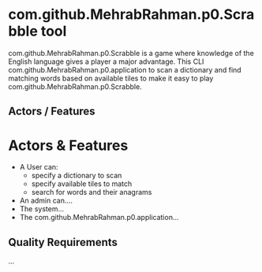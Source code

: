 # com.github.MehrabRahman.p0.Scrabble tool
com.github.MehrabRahman.p0.Scrabble is a game where knowledge of the English language gives a player a major advantage. This CLI com.github.MehrabRahman.p0.application to scan a dictionary and find matching words based on available tiles to make it easy to play com.github.MehrabRahman.p0.Scrabble.

## Actors / Features
# Actors & Features
- A User can:
	- specify a dictionary to scan
	- specify available tiles to match
	- search for words and their anagrams
- An admin can....
- The system...
- The com.github.MehrabRahman.p0.application...
## Quality Requirements
...


